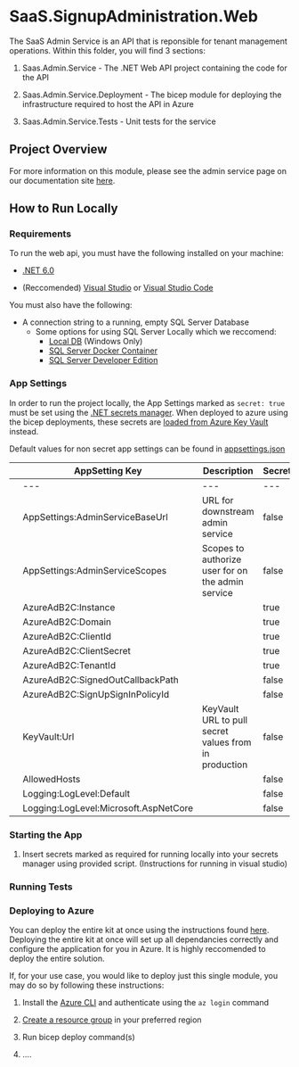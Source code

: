 # SaaS.SignupAdministration.Web

The SaaS Admin Service is an API that is reponsible for tenant management operations. Within this folder, you will find 3 sections:

1. Saas.Admin.Service - The .NET Web API project containing the code for the API

2. Saas.Admin.Service.Deployment - The bicep module for deploying the infrastructure required to host the API in Azure

3. Saas.Admin.Service.Tests - Unit tests for the service

## Project Overview

For more information on this module, please see the admin service page on our documentation site [here](https://azure.github.io/azure-saas/components/admin-service/).

## How to Run Locally

### Requirements

To run the web api, you must have the following installed on your machine:

- [.NET 6.0](https://dotnet.microsoft.com/en-us/download/dotnet/6.0)

- (Reccomended) [Visual Studio](https://visualstudio.microsoft.com/downloads/) or [Visual Studio Code](https://code.visualstudio.com/download)

You must also have the following:

- A connection string to a running, empty SQL Server Database
  - Some options for using SQL Server Locally which we reccomend:
    - [Local DB](https://docs.microsoft.com/en-us/sql/database-engine/configure-windows/sql-server-express-localdb?view=sql-server-ver15) (Windows Only)
    - [SQL Server Docker Container](https://hub.docker.com/_/microsoft-mssql-server)
    - [SQL Server Developer Edition](https://www.microsoft.com/en-us/sql-server/sql-server-downloads)

### App Settings

In order to run the project locally, the App Settings marked as `secret: true` must be set using the [.NET secrets manager](https://docs.microsoft.com/en-us/aspnet/core/security/app-secrets?view=aspnetcore-6.0&tabs=windows). When deployed to azure using the bicep deployments, these secrets are [loaded from Azure Key Vault](https://docs.microsoft.com/en-us/aspnet/core/security/key-vault-configuration?view=aspnetcore-6.0#secret-storage-in-the-development-environment) instead.

Default values for non secret app settings can be found in [appsettings.json](Saas.Admin.Service/appsettings.json)

|   | AppSetting Key                        | Description                                           | Secret | Default Value                 |   |
|---|---------------------------------------|-------------------------------------------------------|--------|-------------------------------|---|
|   | ---                                   | ---                                                   | ---    | ---                           |   |
|   | AppSettings:AdminServiceBaseUrl       | URL for downstream admin service                      | false  | https://localhost:7041/       |   |
|   | AppSettings:AdminServiceScopes        | Scopes to authorize user for on the admin service     | false  |                               |   |
|   | AzureAdB2C:Instance                   |                                                       | true   |                               |   |
|   | AzureAdB2C:Domain                     |                                                       | true   |                               |   |
|   | AzureAdB2C:ClientId                   |                                                       | true   |                               |   |
|   | AzureAdB2C:ClientSecret               |                                                       | true   |                               |   |
|   | AzureAdB2C:TenantId                   |                                                       | true   |                               |   |
|   | AzureAdB2C:SignedOutCallbackPath      |                                                       | false  | /signout/B2C_1A_SIGNUP_SIGNIN |   |
|   | AzureAdB2C:SignUpSignInPolicyId       |                                                       | false  | B2C_1A_SIGNUP_SIGNIN          |   |
|   | KeyVault:Url                          | KeyVault URL to pull secret values from in production | false  |                               |   |
|   | AllowedHosts                          |                                                       | false  | *                             |   |
|   | Logging:LogLevel:Default              |                                                       | false  | Information                   |   |
|   | Logging:LogLevel:Microsoft.AspNetCore |                                                       | false  | Warning                       |   |

### Starting the App

1. Insert secrets marked as required for running locally into your secrets manager using provided script.
(Instructions for running in visual studio)

### Running Tests

### Deploying to Azure

<!-- TODO: Add link to instructions to deploy entire kit -->
You can deploy the entire kit at once using the instructions found [here](readme.md). Deploying the entire kit at once will set up all dependancies correctly and configure the application for you in Azure. It is highly reccomended to deploy the entire solution.

If, for your use case, you would like to deploy just this single module, you may do so by following these instructions:

1. Install the [Azure CLI](https://docs.microsoft.com/en-us/cli/azure/install-azure-cli) and authenticate using the `az login` command

2. [Create a resource group](https://docs.microsoft.com/en-us/azure/azure-resource-manager/management/manage-resource-groups-cli#create-resource-groups) in your preferred region

<!-- TODO: Put instructions in for running bicep deploy -->
3. Run bicep deploy command(s)

4. ....